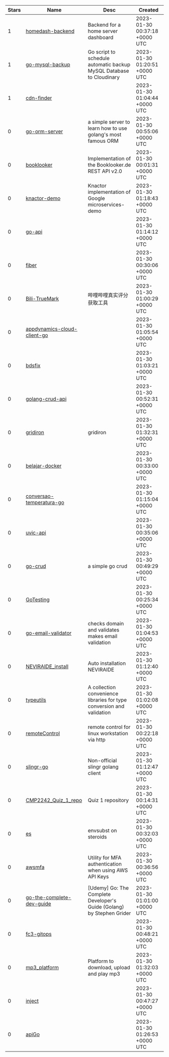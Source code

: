 | Stars | Name | Desc | Created | 
| ----- | ------- | ------------- | ------------- |
| 1 | [homedash-backend](https://github.com/janoamaral/homedash-backend) | Backend for a home server dashboard | 2023-01-30 00:37:18 +0000 UTC |
| 1 | [go-mysql-backup](https://github.com/guntoroyk/go-mysql-backup) | Go script to schedule automatic backup MySQL Database to Cloudinary | 2023-01-30 01:20:51 +0000 UTC |
| 1 | [cdn-finder](https://github.com/SharokhAtaie/cdn-finder) |  | 2023-01-30 01:04:44 +0000 UTC |
| 0 | [go-orm-server](https://github.com/matheus-osorio/go-orm-server) | a simple server to learn how to use golang's most famous ORM | 2023-01-30 00:55:06 +0000 UTC |
| 0 | [booklooker](https://github.com/Plaenkler/booklooker) | Implementation of the Booklooker.de REST API v2.0 | 2023-01-30 00:01:31 +0000 UTC |
| 0 | [knactor-demo](https://github.com/NauqGnesh/knactor-demo) | Knactor implementation of Google microservices-demo | 2023-01-30 01:18:43 +0000 UTC |
| 0 | [go-api](https://github.com/Jordation/go-api) |  | 2023-01-30 01:14:12 +0000 UTC |
| 0 | [fiber](https://github.com/christy313/fiber) |  | 2023-01-30 00:30:06 +0000 UTC |
| 0 | [Bili-TrueMark](https://github.com/FishZe/Bili-TrueMark) | 哔哩哔哩真实评分获取工具 | 2023-01-30 01:00:29 +0000 UTC |
| 0 | [appdynamics-cloud-client-go](https://github.com/charleslin-appd/appdynamics-cloud-client-go) |  | 2023-01-30 01:05:54 +0000 UTC |
| 0 | [bdsfix](https://github.com/TacoError/bdsfix) |  | 2023-01-30 01:03:21 +0000 UTC |
| 0 | [golang-crud-api](https://github.com/aziizpranaja/golang-crud-api) |  | 2023-01-30 00:52:31 +0000 UTC |
| 0 | [gridiron](https://github.com/GridIronProtocol/gridiron) | gridiron | 2023-01-30 01:32:31 +0000 UTC |
| 0 | [belajar-docker](https://github.com/RoihanArrafli/belajar-docker) |  | 2023-01-30 00:33:00 +0000 UTC |
| 0 | [conversao-temperatura-go](https://github.com/leandroaur/conversao-temperatura-go) |  | 2023-01-30 01:15:04 +0000 UTC |
| 0 | [uvic-api](https://github.com/hn275/uvic-api) |  | 2023-01-30 00:35:06 +0000 UTC |
| 0 | [go-crud](https://github.com/matheus-osorio/go-crud) | a simple go crud | 2023-01-30 00:49:29 +0000 UTC |
| 0 | [GoTesting](https://github.com/tedirland/GoTesting) |  | 2023-01-30 00:25:34 +0000 UTC |
| 0 | [go-email-validator](https://github.com/matheus-osorio/go-email-validator) | checks domain and validates makes email validation | 2023-01-30 01:04:53 +0000 UTC |
| 0 | [NEVIRAIDE_install](https://github.com/RAprogramm/NEVIRAIDE_install) | Auto installation NEVIRAIDE | 2023-01-30 01:12:40 +0000 UTC |
| 0 | [typeutils](https://github.com/tnyidea/typeutils) | A collection convenience libraries for type conversion and validation | 2023-01-30 01:02:08 +0000 UTC |
| 0 | [remoteControl](https://github.com/dpgraham4401/remoteControl) | remote control for linux workstation via http | 2023-01-30 00:22:18 +0000 UTC |
| 0 | [slingr-go](https://github.com/espinosajuanma/slingr-go) | Non-official slingr golang client | 2023-01-30 01:12:47 +0000 UTC |
| 0 | [CMP2242_Quiz_1_repo](https://github.com/NLockwood999/CMP2242_Quiz_1_repo) | Quiz 1 repository | 2023-01-30 00:14:31 +0000 UTC |
| 0 | [es](https://github.com/robertlestak/es) | envsubst on steroids | 2023-01-30 00:32:03 +0000 UTC |
| 0 | [awsmfa](https://github.com/trickyearlobe/awsmfa) | Utility for MFA authentication when using AWS API Keys | 2023-01-30 00:36:56 +0000 UTC |
| 0 | [go-the-complete-dev-guide](https://github.com/JelenaMarjanovic/go-the-complete-dev-guide) | [Udemy] Go: The Complete Developer's Guide (Golang) by Stephen Grider | 2023-01-30 01:01:00 +0000 UTC |
| 0 | [fc3-gitops](https://github.com/patricksalmeida/fc3-gitops) |  | 2023-01-30 00:48:21 +0000 UTC |
| 0 | [mp3_platform](https://github.com/bysergr/mp3_platform) | Platform to download, upload and play mp3 | 2023-01-30 01:32:03 +0000 UTC |
| 0 | [inject](https://github.com/linxlib/inject) |  | 2023-01-30 00:47:27 +0000 UTC |
| 0 | [apiGo](https://github.com/renanlido/apiGo) |  | 2023-01-30 01:26:53 +0000 UTC |

